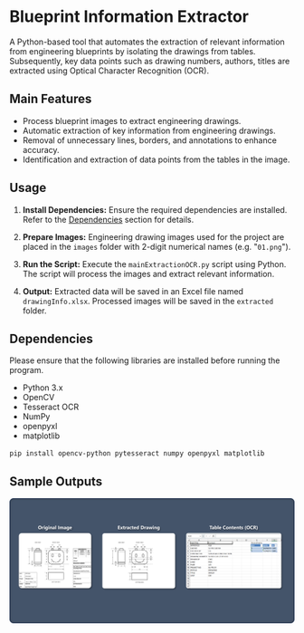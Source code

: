 # Blueprint Information Extractor

A Python-based tool that automates the extraction of relevant information from engineering blueprints by isolating the drawings from tables. Subsequently, key data points such as drawing numbers, authors, titles are extracted using Optical Character Recognition (OCR).

## Main Features

- Process blueprint images to extract engineering drawings.
- Automatic extraction of key information from engineering drawings.
- Removal of unnecessary lines, borders, and annotations to enhance  accuracy.
- Identification and extraction of data points from the tables in the image.

## Usage

1. **Install Dependencies:** Ensure the required dependencies are installed. Refer to the [Dependencies](#dependencies) section for details.

2. **Prepare Images:** Engineering drawing images used for the project are placed in the `images` folder with 2-digit numerical names (e.g. "`01.png`").

3. **Run the Script:** Execute the `mainExtractionOCR.py` script using Python. The script will process the images and extract relevant information.

4. **Output:** Extracted data will be saved in an Excel file named `drawingInfo.xlsx`. Processed images will be saved in the `extracted` folder.

## Dependencies

Please ensure that the following libraries are installed before running the program.
- Python 3.x
- OpenCV
- Tesseract OCR
- NumPy
- openpyxl
- matplotlib

```properties
pip install opencv-python pytesseract numpy openpyxl matplotlib
```

## Sample Outputs
![Sample outputs for engineering drawing extractor](images\drawing-extraction-sample.png)
